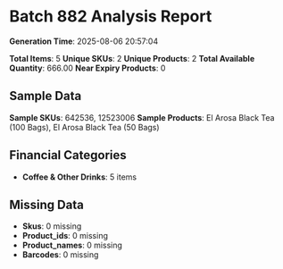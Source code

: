 # Batch 882 Analysis Report

**Generation Time**: 2025-08-06 20:57:04

**Total Items**: 5
**Unique SKUs**: 2
**Unique Products**: 2
**Total Available Quantity**: 666.00
**Near Expiry Products**: 0

## Sample Data
**Sample SKUs**: 642536, 12523006
**Sample Products**: El Arosa Black Tea (100 Bags), El Arosa Black Tea (50 Bags)

## Financial Categories
- **Coffee & Other Drinks**: 5 items

## Missing Data
- **Skus**: 0 missing
- **Product_ids**: 0 missing
- **Product_names**: 0 missing
- **Barcodes**: 0 missing
